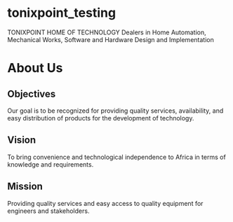 # tonixpoint_testing
TONIXPOINT HOME OF TECHNOLOGY Dealers in Home Automation, Mechanical Works, Software and Hardware Design and Implementation

# About Us
## Objectives
Our goal is to be recognized for providing quality services, availability, and easy distribution of products for the development of technology.

## Vision
To bring convenience and technological independence to Africa in terms of knowledge and requirements.

## Mission
Providing quality services and easy access to quality equipment for engineers and stakeholders.
